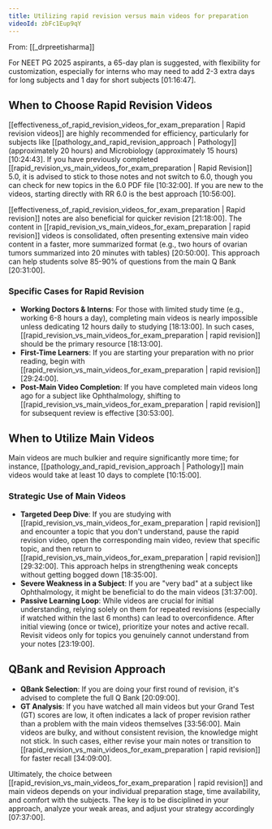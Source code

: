```yaml
---
title: Utilizing rapid revision versus main videos for preparation
videoId: zbFc1Eup9qY
---
```


From: [[_drpreetisharma]] <br/> 

For NEET PG 2025 aspirants, a 65-day plan is suggested, with flexibility for customization, especially for interns who may need to add 2-3 extra days for long subjects and 1 day for short subjects <a class="yt-timestamp" data-t="01:16:47">[01:16:47]</a>.

## When to Choose Rapid Revision Videos

[[effectiveness_of_rapid_revision_videos_for_exam_preparation | Rapid revision videos]] are highly recommended for efficiency, particularly for subjects like [[pathology_and_rapid_revision_approach | Pathology]] (approximately 20 hours) and Microbiology (approximately 15 hours) <a class="yt-timestamp" data-t="10:24:43">[10:24:43]</a>. If you have previously completed [[rapid_revision_vs_main_videos_for_exam_preparation | Rapid Revision]] 5.0, it is advised to stick to those notes and not switch to 6.0, though you can check for new topics in the 6.0 PDF file <a class="yt-timestamp" data-t="10:32:00">[10:32:00]</a>. If you are new to the videos, starting directly with RR 6.0 is the best approach <a class="yt-timestamp" data-t="10:56:00">[10:56:00]</a>.

[[effectiveness_of_rapid_revision_videos_for_exam_preparation | Rapid revision]] notes are also beneficial for quicker revision <a class="yt-timestamp" data-t="21:18:00">[21:18:00]</a>. The content in [[rapid_revision_vs_main_videos_for_exam_preparation | rapid revision]] videos is consolidated, often presenting extensive main video content in a faster, more summarized format (e.g., two hours of ovarian tumors summarized into 20 minutes with tables) <a class="yt-timestamp" data-t="20:50:00">[20:50:00]</a>. This approach can help students solve 85-90% of questions from the main Q Bank <a class="yt-timestamp" data-t="20:31:00">[20:31:00]</a>.

### Specific Cases for Rapid Revision

*   **Working Doctors & Interns**: For those with limited study time (e.g., working 6-8 hours a day), completing main videos is nearly impossible unless dedicating 12 hours daily to studying <a class="yt-timestamp" data-t="18:13:00">[18:13:00]</a>. In such cases, [[rapid_revision_vs_main_videos_for_exam_preparation | rapid revision]] should be the primary resource <a class="yt-timestamp" data-t="18:13:00">[18:13:00]</a>.
*   **First-Time Learners**: If you are starting your preparation with no prior reading, begin with [[rapid_revision_vs_main_videos_for_exam_preparation | rapid revision]] <a class="yt-timestamp" data-t="29:24:00">[29:24:00]</a>.
*   **Post-Main Video Completion**: If you have completed main videos long ago for a subject like Ophthalmology, shifting to [[rapid_revision_vs_main_videos_for_exam_preparation | rapid revision]] for subsequent review is effective <a class="yt-timestamp" data-t="30:53:00">[30:53:00]</a>.

## When to Utilize Main Videos

Main videos are much bulkier and require significantly more time; for instance, [[pathology_and_rapid_revision_approach | Pathology]] main videos would take at least 10 days to complete <a class="yt-timestamp" data-t="10:15:00">[10:15:00]</a>.

### Strategic Use of Main Videos

*   **Targeted Deep Dive**: If you are studying with [[rapid_revision_vs_main_videos_for_exam_preparation | rapid revision]] and encounter a topic that you don't understand, pause the rapid revision video, open the corresponding main video, review that specific topic, and then return to [[rapid_revision_vs_main_videos_for_exam_preparation | rapid revision]] <a class="yt-timestamp" data-t="29:32:00">[29:32:00]</a>. This approach helps in strengthening weak concepts without getting bogged down <a class="yt-timestamp" data-t="18:35:00">[18:35:00]</a>.
*   **Severe Weakness in a Subject**: If you are "very bad" at a subject like Ophthalmology, it might be beneficial to do the main videos <a class="yt-timestamp" data-t="31:37:00">[31:37:00]</a>.
*   **Passive Learning Loop**: While videos are crucial for initial understanding, relying solely on them for repeated revisions (especially if watched within the last 6 months) can lead to overconfidence. After initial viewing (once or twice), prioritize your notes and active recall. Revisit videos only for topics you genuinely cannot understand from your notes <a class="yt-timestamp" data-t="23:19:00">[23:19:00]</a>.

## QBank and Revision Approach

*   **QBank Selection**: If you are doing your first round of revision, it's advised to complete the full Q Bank <a class="yt-timestamp" data-t="20:09:00">[20:09:00]</a>.
*   **GT Analysis**: If you have watched all main videos but your Grand Test (GT) scores are low, it often indicates a lack of proper revision rather than a problem with the main videos themselves <a class="yt-timestamp" data-t="33:56:00">[33:56:00]</a>. Main videos are bulky, and without consistent revision, the knowledge might not stick. In such cases, either revise your main notes or transition to [[rapid_revision_vs_main_videos_for_exam_preparation | rapid revision]] for faster recall <a class="yt-timestamp" data-t="34:09:00">[34:09:00]</a>.

Ultimately, the choice between [[rapid_revision_vs_main_videos_for_exam_preparation | rapid revision]] and main videos depends on your individual preparation stage, time availability, and comfort with the subjects. The key is to be disciplined in your approach, analyze your weak areas, and adjust your strategy accordingly <a class="yt-timestamp" data-t="07:37:00">[07:37:00]</a>.